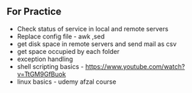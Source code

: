 ## For Practice ##

* Check status of service in local and remote servers
* Replace config file  - awk ,sed
* get disk space in remote servers and send mail as csv
* get space occupied by each folder
* exception handling
* shell scripting basics - https://www.youtube.com/watch?v=TtGM9GfBuok
* linux basics - udemy afzal course
